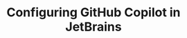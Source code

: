 ---
title: Configuring GitHub Copilot in JetBrains
intro: 'ADD INTRO.'
versions:
  versions:
  fpt: '*'
  ghec: '*'
topics: 
  - Copilot
---